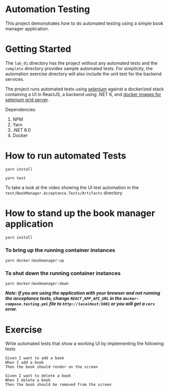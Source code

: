 # Automation Testing 
This project demonstrates how to do automated testing using a simple book manager application. 

# Getting Started
The `lab_01` directory has the project without any automated tests and the `complete` directory provides sample automated
tests. For simplicity, the automation exercise directory will also include the unit test for the backend services.

The project runs automated tests using [selenium](https://www.selenium.dev/) against a dockerized stack containing a UI in ReactJS, a backend using .NET 6, and [docker images for selenium grid server](https://github.com/SeleniumHQ/docker-selenium).

Dependencies
1. NPM
1. Yarn
1. .NET 6.0
1. Docker

# How to run automated Tests

```
yarn install
```

```
yarn test
```

To take a look at the video showing the UI test automation in the ```test/BookManager.Acceptance.Tests/Artifacts``` directory

# How to stand up the book manager application

```
yarn install
```
### To bring up the running container instances
```
yarn docker:bookmanager:up
```

### To shut down the running container instances

```
yarn docker:bookmanager:down
```

***Note: If you are using the application with your browser and not running the acceptance tests, change `REACT_APP_API_URL` in the `docker-compose.testing.yml` file to `http://localhost:5001` or you will get a `cors` error.***

# Exercise

Write automated tests that show a working UI by implementing the following tests

```
Given I want to add a book
When I add a book
Then the book should render on the screen
```

```
Given I want to delete a book
When I delete a book
Then the book should be removed from the screen
```
